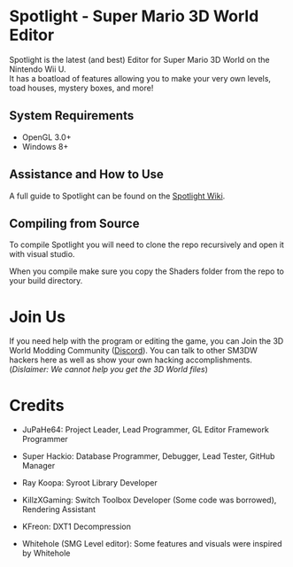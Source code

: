 # Spotlight - Super Mario 3D World Editor

Spotlight is the latest (and best) Editor for Super Mario 3D World on the Nintendo Wii U.<br/>
It has a boatload of features allowing you to make your very own levels, toad houses, mystery boxes, and more!

## System Requirements

- OpenGL 3.0+
- Windows 8+

## Assistance and How to Use

A full guide to Spotlight can be found on the [Spotlight Wiki](https://github.com/jupahe64/Spotlight/wiki).

## Compiling from Source

To compile Spotlight you will need to clone the repo recursively and open it with visual studio. 

When you compile make sure you copy the Shaders folder from the repo to your build directory.

# Join Us
If you need help with the program or editing the game, you can Join the 3D World Modding Community (<a href="https://discord.gg/hBBk6WuQsz">Discord</a>). You can talk to other SM3DW hackers here as well as show your own hacking accomplishments.<br/>(*Dislaimer: We cannot help you get the 3D World files*)

# Credits

- JuPaHe64: Project Leader, Lead Programmer, GL Editor Framework Programmer
- Super Hackio: Database Programmer, Debugger, Lead Tester, GitHub Manager

- Ray Koopa: Syroot Library Developer
- KillzXGaming: Switch Toolbox Developer (Some code was borrowed), Rendering Assistant
- KFreon: DXT1 Decompression

- Whitehole (SMG Level editor): Some features and visuals were inspired by Whitehole
